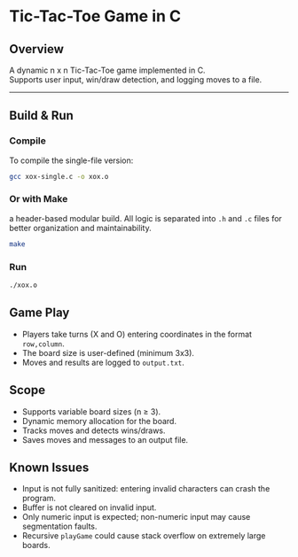 # Tic-Tac-Toe Game in C

## Overview

A dynamic n x n Tic-Tac-Toe game implemented in C.  
Supports user input, win/draw detection, and logging moves to a file.

---

## Build & Run

### Compile

To compile the single-file version:

```bash
gcc xox-single.c -o xox.o
```

### Or with Make

a header-based modular build. All logic is separated into `.h` and `.c` files for better organization and maintainability.

```bash
make
```

### Run

```bash
./xox.o
```

## Game Play

- Players take turns (X and O) entering coordinates in the format `row,column`.
- The board size is user-defined (minimum 3x3).
- Moves and results are logged to `output.txt`.

## Scope

- Supports variable board sizes (n ≥ 3).
- Dynamic memory allocation for the board.
- Tracks moves and detects wins/draws.
- Saves moves and messages to an output file.

## Known Issues

- Input is not fully sanitized: entering invalid characters can crash the program.
- Buffer is not cleared on invalid input.
- Only numeric input is expected; non-numeric input may cause segmentation faults.
- Recursive `playGame` could cause stack overflow on extremely large boards.
